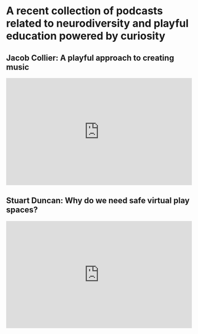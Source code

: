 # A recent collection of podcasts related to neurodiversity and playful education powered by curiosity

## Jacob Collier: A playful approach to creating music
<iframe src="https://www.npr.org/player/embed/1079863673/1080065563" width="100%" height="290" frameborder="0" scrolling="no" title="NPR embedded audio player"></iframe>

## Stuart Duncan: Why do we need safe virtual play spaces?
<iframe src="https://www.npr.org/player/embed/1079924726/1080065979" width="100%" height="290" frameborder="0" scrolling="no" title="NPR embedded audio player"></iframe>
